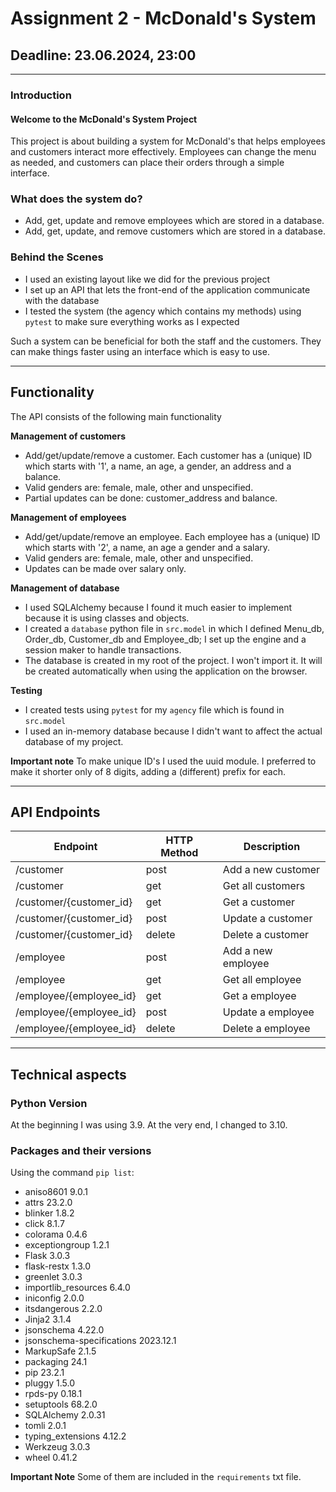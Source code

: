 # Assignment 2 - McDonald's System
## Deadline: 23.06.2024, 23:00

---

### Introduction
#### Welcome to the McDonald's System Project
This project is about building a system for McDonald's that helps employees and customers interact more effectively.
Employees can change the menu as needed, and customers can place their orders through a simple interface.

### What does the system do?
* Add, get, update and remove employees which are stored in a database.
* Add, get, update, and remove customers which are stored in a database.

### Behind the Scenes
* I used an existing layout like we did for the previous project
* I set up an API that lets the front-end of the application communicate with the database
* I tested the system (the agency which contains my methods) using `pytest` to make sure everything works as I expected

Such a system can be beneficial for both the staff and the customers. They can make things faster using an interface which is easy to use.

---

## Functionality
The API consists of the following main functionality

**Management of customers**
* Add/get/update/remove a customer. Each customer has a (unique) ID which starts with '1', a name, an age, a gender, an address and a balance.
* Valid genders are: female, male, other and unspecified.
* Partial updates can be done: customer_address and balance.

**Management of employees**
* Add/get/update/remove an employee. Each employee has a (unique) ID which starts with '2', a name, an age a gender and a salary.
* Valid genders are: female, male, other and unspecified.
* Updates can be made over salary only.

**Management of database**
* I used SQLAlchemy because I found it much easier to implement because it is using classes and objects.
* I created a `database` python file in `src.model` in which I defined Menu_db, Order_db, Customer_db and Employee_db; I set up the engine and a session maker to handle transactions. 
* The database is created in my root of the project. I won't import it. It will be created automatically when using the application on the browser.

**Testing**
* I created tests using `pytest` for my `agency` file which is found in `src.model`
* I used an in-memory database because I didn't want to affect the actual database of my project.

**Important note**
To make unique ID's I used the uuid module. 
I preferred to make it shorter only of 8 digits, adding a (different) prefix for each. 

---

## API Endpoints

| Endpoint                | HTTP Method | Description        |
|-------------------------|-------------|--------------------|
| /customer               | post        | Add a new customer |
| /customer               | get         | Get all customers  |
| /customer/{customer_id} | get         | Get a customer     | 
| /customer/{customer_id} | post        | Update a customer  | 
| /customer/{customer_id} | delete      | Delete a customer  | 
| /employee               | post        | Add a new employee |
| /employee               | get         | Get all employee   |
| /employee/{employee_id} | get         | Get a employee     | 
| /employee/{employee_id} | post        | Update a employee  | 
| /employee/{employee_id} | delete      | Delete a employee  | 

---

## Technical aspects

### Python Version
At the beginning I was using 3.9. At the very end, I changed to 3.10.

### Packages and their versions
Using the command `pip list`:
* aniso8601                 9.0.1 
* attrs                     23.2.0 
* blinker                   1.8.2 
* click                     8.1.7 
* colorama                  0.4.6 
* exceptiongroup            1.2.1 
* Flask                     3.0.3 
* flask-restx               1.3.0 
* greenlet                  3.0.3 
* importlib_resources       6.4.0 
* iniconfig                 2.0.0 
* itsdangerous              2.2.0 
* Jinja2                    3.1.4 
* jsonschema                4.22.0 
* jsonschema-specifications 2023.12.1 
* MarkupSafe                2.1.5 
* packaging                 24.1 
* pip                       23.2.1 
* pluggy                    1.5.0 
* rpds-py                   0.18.1 
* setuptools                68.2.0 
* SQLAlchemy                2.0.31 
* tomli                     2.0.1 
* typing_extensions         4.12.2 
* Werkzeug                  3.0.3 
* wheel                     0.41.2

**Important Note**
Some of them are included in the `requirements` txt file.
